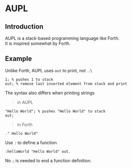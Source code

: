 # AUPL
## Introduction
AUPL is a stack-based programming language like Forth.\
It is inspired somewhat by Forth.
## Example
Unlike Forth, AUPL uses `out` to print, not `.`.\
```
1; % pushes 1 to stack
out; % remove last inserted element from stack and print
```
The syntax also differs when printing strings
> in AUPL
```
"Hello World"; % pushes "Hello World" to stack
out;
```
> in Forth
```
." Hello World"
```
Use `:` to define a function
```
:helloWorld "Hello World" out.
```
No `;` is needed to end a function definition.
